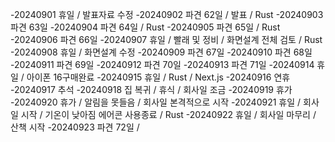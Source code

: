 -20240901 휴일 / 발표자료 수정
-20240902 파견 62일 / 발표 / Rust
-20240903 파견 63일
-20240904 파견 64일 / Rust
-20240905 파견 65일 / Rust
-20240906 파견 66일
-20240907 휴일 / 빨래 및 정비 / 화면설계 전체 검토 / Rust
-20240908 휴일 / 화면설계 수정
-20240909 파견 67일
-20240910 파견 68일
-20240911 파견 69일
-20240912 파견 70일
-20240913 파견 71일
-20240914 휴일 / 아이폰 16구매완료
-20240915 휴일 / Rust / Next.js
-20240916 연휴
-20240917 추석
-20240918 집 복귀 / 휴식 / 회사일 조금
-20240919 휴가
-20240920 휴가 / 알림을 못들음 / 회사일 본격적으로 시작
-20240921 휴일 / 회사일 시작 / 기온이 낮아짐 에어콘 사용종료 / Rust
-20240922 휴일 / 회사일 마무리 / 산책 시작
-20240923 파견 72일 /
